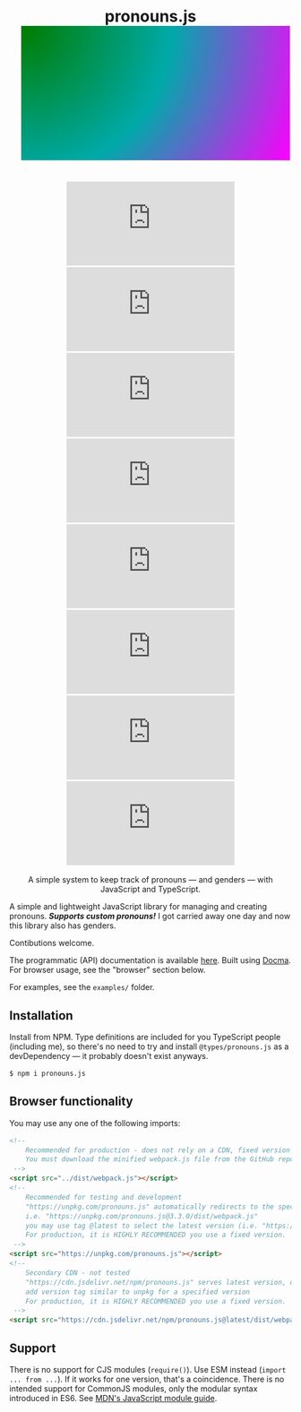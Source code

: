 <div align="center">

<h1 style="margin-bottom:0;">pronouns.js</h1>

<img src="https://raw.githubusercontent.com/akpi816218/pronouns.js/gitmaster/files/pronouns.js_animated_banner.gif" style="width:1200px;max-width:50vw;margin:1.5em;margin-top:0;">

<br>

[![package-version-npm](https://img.shields.io/npm/v/pronouns.js?logo=npm) ![npm-downloads](https://img.shields.io/npm/dt/pronouns.js?logo=npm)](https://npmjs.com/package/pronouns.js)
[![npm-dependency-versions](https://img.shields.io/librariesio/release/npm/pronouns.js?logo=npm)](https://www.npmjs.com/package/pronouns.js?activeTab=dependencies)
![license-npm](https://img.shields.io/npm/l/pronouns.js?logo=npm)
![npm-types](https://img.shields.io/npm/types/pronouns.js?logo=npm)
[![github-latest-commit](https://img.shields.io/github/last-commit/akpi816218/pronouns.js?logo=github)](https://github.com/akpi816218/pronouns.js/commits/gitmaster)
[![github-release](https://img.shields.io/github/v/release/akpi816218/pronouns.js?logo=github)](https://github.com/akpi816218/pronouns.js/releases/latest) [![github-stars](https://img.shields.io/github/stars/akpi816218/pronouns.js?style=social)](https://github.com/akpi816218/pronouns.js)

A simple system to keep track of pronouns — and genders — with JavaScript and TypeScript.

</div>

A simple and lightweight JavaScript library for managing and creating pronouns. **_Supports custom pronouns!_**
I got carried away one day and now this library also has genders.

Contibutions welcome.

The programmatic (API) documentation is available [here](/?api). Built using [Docma](https://onury.io/docma). For browser usage, see the "browser" section below.

For examples, see the `examples/` folder.

## Installation

Install from NPM. Type definitions are included for you TypeScript people (including me), so there's no need to try and install `@types/pronouns.js` as a devDependency — it probably doesn't exist anyways.

```bash
$ npm i pronouns.js
```

## Browser functionality

You may use any one of the following imports:

```html
<!--
	Recommended for production - does not rely on a CDN, fixed version
	You must download the minified webpack.js file from the GitHub repository and then include it like so
 -->
<script src="../dist/webpack.js"></script>
<!--
	Recommended for testing and development
	"https://unpkg.com/pronouns.js" automatically redirects to the specified file of the latest version
	i.e. "https://unpkg.com/pronouns.js@3.3.0/dist/webpack.js"
	you may use tag @latest to select the latest version (i.e. "https://unpkg.com/pronouns.js@latest")
	For production, it is HIGHLY RECOMMENDED you use a fixed version.
 -->
<script src="https://unpkg.com/pronouns.js"></script>
<!--
	Secondary CDN - not tested
	"https://cdn.jsdelivr.net/npm/pronouns.js" serves latest version, default file
	add version tag similar to unpkg for a specified version
	For production, it is HIGHLY RECOMMENDED you use a fixed version.
 -->
<script src="https://cdn.jsdelivr.net/npm/pronouns.js@latest/dist/webpack.js"></script>
```

## Support

There is no support for CJS modules (`require()`). Use ESM instead (`import ... from ...`). If it works for one version, that's a coincidence. There is no intended support for CommonJS modules, only the modular syntax introduced in ES6. See [MDN's JavaScript module guide](https://developer.mozilla.org/en-US/docs/Web/JavaScript/Guide/Modules).
